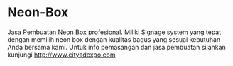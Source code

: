 Neon-Box
========

Jasa Pembuatan <a href=http://wwww.cityadexpo.com>Neon Box</a> profesional. Miliki Signage system yang tepat dengan memilih neon box dengan kualitas bagus yang sesuai kebutuhan Anda bersama kami. Untuk info pemasangan dan jasa pembuatan silahkan kunjungi http://www.cityadexpo.com
